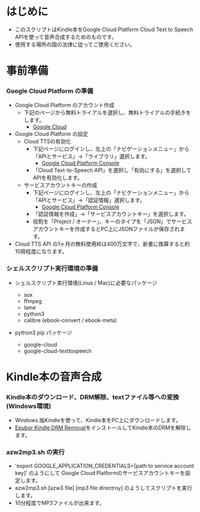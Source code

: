 # はじめに

- このスクリプトはKindle本をGoogle Cloud Platform Cloud Text to Speech APIを使って音声合成するためのものです。
- 使用する場所の国の法律に従ってご使用ください。

# 事前準備

### Google Cloud Platform の準備

- Google Cloud Platform のアカウント作成
    - 下記のページから無料トライアルを選択し、無料トライアルの手続きをします。
        - [Google Cloud](https://cloud.google.com/)
- Google Cloud Platform の設定
    - Cloud TTSの有効化
        - 下記ページにログインし、左上の「ナビゲーションメニュー」から「APIとサービス」→「ライブラリ」選択します。
            - [Google Cloud Platform Console](https://console.cloud.google.com/)
        - 「Cloud Text-to-Speech API」を選択し「有効にする」を選択してAPIを有効化します。
    - サービスアカウントキーの作成
        - 下記ページにログインし、左上の「ナビゲーションメニュー」から「APIとサービス」→「認証情報」選択します。
            - [Google Cloud Platform Console](https://console.cloud.google.com/)
        - 「認証情報を作成」→「サービスアカウントキー」を選択します。
        - 役割を「Project / オーナー」、キーのタイプを「JSON」でサービスアカウントキーを作成するとPC上にJSONファイルが保存されます。
- Cloud TTS API の1ヶ月の無料使用枠は400万文字で、新書に換算すると約10冊程度になります。

### シェルスクリプト実行環境の準備

- シェルスクリプト実行環境(Linux / Mac)に必要なパッケージ
    - sox
    - ffmpeg
    - lame
    - python3
    - calibre (ebook-convert / ebook-meta)

- python3 pip パッケージ 
    - google-cloud
    - google-cloud-texttospeech

# Kindle本の音声合成

### Kindle本のダウンロード、DRM解除、textファイル等への変換(Windows環境)
- Windows 版Kindleを使って、Kindle本をPC上にダウンロードします。
- [Epubor Kindle DRM Removal](https://jp.epubor.com/kindle-drm%E8%A7%A3%E9%99%A4/)をインストールしてKindle本のDRMを解除します。

### azw2mp3.sh の実行
- 'export GOOGLE_APPLICATION_CREDENTIALS=[path to service account key]' のようにして Google Cloud Platformのサービスアカウントキーを設定します。
- azw2mp3.sh [azw3 file] [mp3 file directroy] のようしてスクリプトを実行します。
- 10分程度でMP3ファイルが出来ます。
    
